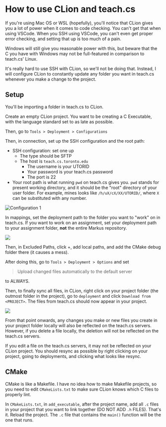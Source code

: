 # How to use CLion and teach.cs

If you're using Mac OS or WSL (hopefully), you'll notice that CLion gives you a lot of power when it comes to code checking. You can't get that when using VSCode. When you SSH using VSCode, you can't even get proper error checking, and setting that up is too much of a pain.

Windows will still give you reasonable power with this, but beware that the C you have with Windows may not be full-featured in comparison to teach.cs' Linux.

It's really hard to use SSH with CLion, so we'll not be doing that. Instead, I will configure CLion to constantly update any folder you want in teach.cs whenever you make a change to the project.

## Setup

You'll be importing a folder in teach.cs to CLion.

Create an empty CLion project. You want to be creating a C Executable, with the language standard set to as late as possible.

Then, go to `Tools > Deployment > Configurations`

Then, in connection, set up the SSH configuration and the root path:

- SSH configuration: set one up
	- The type should be SFTP
  - The host is `teach.cs.toronto.edu`
	- The username is your UTORID
	- Your password is your teach.cs password
	- The port is 22
- Your root path is what running `pwd` on teach.cs gives you. `pwd` stands for present working directory, and it should be the "root" directory of your user folder. For example, mines looks like `/h/uX/cX/XX/UTORID/`, where `X` can be substituted with any number.

![Configuration 1](https://github.com/ICPRplshelp/extra-notes/assets/93059453/c6e3b18e-ef59-4337-8cd4-11de1283d775)


In mappings, set the deployment path to the folder you want to "work" on in teach.cs. If you want to work on an assignment, set your deployment path to your assignment folder, **not** the entire Markus repository.

![](https://github.com/ICPRplshelp/extra-notes/assets/93059453/94d77a49-422f-4ffd-a790-e4bf0d7aafb6)


Then, in Excluded Paths, click +, add local paths, and add the CMake debug folder there (it causes a mess).

After doing this, go to `Tools > Deployment > Options` and set

> Upload changed files automatically to the default server

to ALWAYS.

Then, to finally sync all files, in CLion, right click on your project folder (the outmost folder in the project), go to `deployment` and click `Download from <PROJECT>`. The files from teach.cs should now appear in your project.

![](https://github.com/ICPRplshelp/extra-notes/assets/93059453/dc4f8c89-8fee-4a00-9e0e-dc254d4e547a)


From that point onwards, any changes you make or new files you create in your project folder locally will also be reflected on the teach.cs servers. However, if you delete a file locally, the deletion will not be reflected on the teach.cs servers.

If you edit a file on the teach.cs servers, it may not be reflected on your CLion project. You should resync as possible by right clicking on your project, going to deployments, and clicking what looks like resync.

## CMake

CMake is like a Makefile. I have no idea how to make Makefile projects, so you need to edit `CMakeLists.txt` to make sure CLion knows which C files to properly lint.

In `CMakeLists.txt`, in `add_executable`, after the project name, add all `.c` files in your project that you want to link together (DO NOT ADD `.h` FILES). That's it. Reload the project. The `.c` file that contains the `main()` function will be the one that runs.

